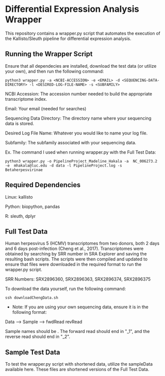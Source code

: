 # Differential Expression Analysis Wrapper
This repository contains a wrapper.py script that automates the execution of the Kallisto/Sleuth pipeline for differential expression analysis.

## Running the Wrapper Script
Ensure that all dependecies are installed, download the test data (or utilize your own), and then run the following command:
```
python3 wrapper.py -a <NCBI-ACCESSION> -e <EMAIL> -d <SEQUENCING-DATA-DIRECTORY> -l <DESIRED-LOG-FILE-NAME> -s <SUBFAMILY>
```

NCBI Accession: The accession number needed to build the appropriate transcriptome index.

Email: Your email (needed for searches)

Sequencing Data Directory: The directory name where your sequencing data is stored.

Desired Log File Name: Whatever you would like to name your log file.

Subfamily: The subfamily associated with your sequencing data.

Ex. The command I used when running wrapper.py with the Full Test Data:
```
python3 wrapper.py -o PipelineProject_Madeline_Hakala -a  NC_006273.2 -e  mhakala@luc.edu -d data -l PipelineProject.log -s Betaherpesvirinae
```

## Required Dependencies
Linux: kallisto

Python: biopython, pandas

R: sleuth, dplyr

## Full Test Data
Human herpesvirus 5 (HCMV) transcriptomes from two donors, both 2 days and 6 days post-infection (Cheng et al., 2017). Transcriptomes were obtained by searching by SRR number in SRA Explorer and saving the resulting bash scripts. The scripts were then compiled and updated to ensure that files were downloaded in the required format to run the wrapper.py script. 

SRR Numbers: SRX2896360, SRX2896363, SRX2896374, SRX2896375

To download the data yourself, run the following command:
```
ssh downloadChengData.sh
```
* Note: If you are using your own sequencing data, ensure it is in the following format:

Data --> Sample --> fwdRead revRead

Sample names should be <SUBJECT-CONDITION>. The forward read should end in "_1", and the reverse read should end in "_2".

## Sample Test Data
To test the wrapper.py script with shortened data, utilize the sampleData available here. These files are shortened versions of the Full Test Data.